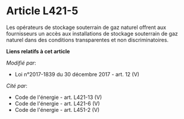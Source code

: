 # Article L421-5

Les opérateurs de stockage souterrain de gaz naturel offrent aux fournisseurs un accès aux installations de stockage
souterrain de gaz naturel dans des conditions transparentes et non discriminatoires.

**Liens relatifs à cet article**

_Modifié par_:

  - Loi n°2017-1839 du 30 décembre 2017 - art. 12 (V)

_Cité par_:

  - Code de l'énergie - art. L421-13 (V)
  - Code de l'énergie - art. L421-6 (V)
  - Code de l'énergie - art. L451-2 (V)
